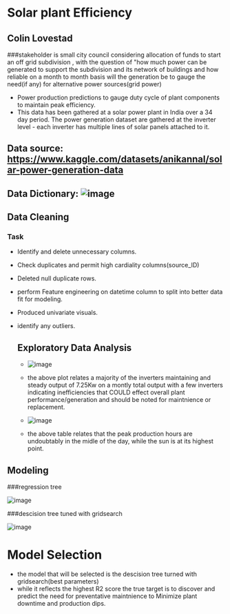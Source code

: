 # Solar plant Efficiency
## Colin Lovestad

###stakeholder is small city council  considering allocation of funds to  start an off grid subdivision , with the question of  "how much power can be generated to support the subdivision and its network of buildings  and how reliable on a month to month basis will the generation be to gauge the need(if any) for alternative power sources(grid power)

- Power production predictions to gauge duty cycle of plant components  to maintain peak efficiency.
- This data has been gathered at a solar power plant  in India over a 34 day period. The power generation dataset are gathered at the inverter level - each inverter has multiple lines of solar panels attached to it. 
  
## Data source: https://www.kaggle.com/datasets/anikannal/solar-power-generation-data

## Data Dictionary: ![image](https://github.com/clovestad/Solar-Plant-Efficiency/assets/103072823/f71499ea-4367-411c-b476-bf07713ae709)

## Data Cleaning
### Task
- Identify and delete unnecessary columns.
- Check duplicates and permit high cardiality columns(source_ID)
- Deleted null duplicate rows.
- perform Feature engineering on datetime column to split into  better data fit for modeling.
- Produced univariate visuals.
- identify any outliers.

  ## Exploratory Data Analysis
  - ![image](https://github.com/clovestad/Solar-Plant-Efficiency/assets/103072823/454f0b52-6171-4506-b12c-dc61b3484910)
  - the above plot relates a majority of the inverters maintaining and steady output of 7.25Kw on a montly total output with a few inverters indicating inefficiencies that COULD effect overall plant performance/generation and should be noted for maintnience or replacement.
 
  - ![image](https://github.com/clovestad/Solar-Plant-Efficiency/assets/103072823/60be384d-4cc3-4ca2-ab2a-2300d05f5bfa)


  - the above table relates that the peak production hours are undoubtably in the midle of the day, while the sun is at its highest point.


## Modeling

 ###regression tree
 
  ![image](https://github.com/clovestad/Solar-Plant-Efficiency/assets/103072823/3bded2e3-9bb2-4b6b-aa7b-2f7a38f60434)


  ###descision tree tuned with gridsearch

  ![image](https://github.com/clovestad/Solar-Plant-Efficiency/assets/103072823/8ca472ee-1d65-4d3f-827a-5e9336b883ab)



# Model Selection

- the model that will be selected is the descision tree turned with gridsearch(best parameters)
- while it reflects the highest R2 score the true target is to discover and predict the need for preventative maintnience to Minimize plant downtime and production dips.
  

  
  


  



  

  
